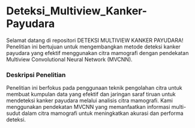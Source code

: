 # Deteksi_Multiview_Kanker-Payudara

Selamat datang di repositori DETEKSI MULTIVIEW KANKER PAYUDARA! Penelitian ini bertujuan untuk mengembangkan metode deteksi kanker payudara yang efektif menggunakan citra mamografi dengan pendekatan Multiview Convolutional Neural Network (MVCNN).

### Deskripsi Penelitian
Penelitian ini berfokus pada penggunaan teknik pengolahan citra untuk membuat kumpulan data yang efektif dan jaringan saraf tiruan untuk mendeteksi kanker payudara melalui analisis citra mamografi. Kami menggunakan pendekatan MVCNN yang memanfaatkan informasi multi-sudut dalam citra mamografi untuk meningkatkan akurasi dan performa deteksi.
